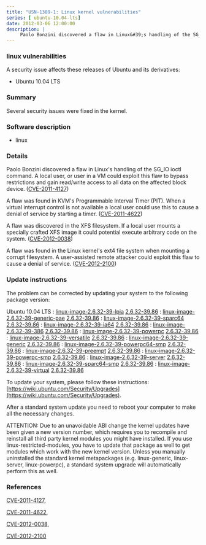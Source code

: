 ```yaml
---
title: "USN-1389-1: Linux kernel vulnerabilities"
series: [ ubuntu-10.04-lts]
date: 2012-03-06 12:00:00
description: |
     Paolo Bonzini discovered a flaw in Linux&#39;s handling of the SG_IO ioctl command. A local user, or user in a VM could exploit this flaw to bypass restrictions and gain read/write access to all data on the affected block device. ([CVE-2011-4127](http://people.ubuntu.com/~ubuntu-security/cve/CVE-2011-4127))
--- 
```

 
### linux vulnerabilities

A security issue affects these releases of Ubuntu and its derivatives:

* Ubuntu 10.04 LTS

### Summary

Several security issues were fixed in the kernel. 

### Software description

* linux 

### Details

 Paolo Bonzini discovered a flaw in Linux&#39;s handling of the SG_IO ioctl command. A local user, or user in a VM could exploit this flaw to bypass restrictions and gain read/write access to all data on the affected block device. ([CVE-2011-4127](http://people.ubuntu.com/~ubuntu-security/cve/CVE-2011-4127))

A flaw was found in KVM&#39;s Programmable Interval Timer (PIT). When a virtual interrupt control is not available a local user could use this to cause a denial of service by starting a timer. ([CVE-2011-4622](http://people.ubuntu.com/~ubuntu-security/cve/CVE-2011-4622))

A flaw was discovered in the XFS filesystem. If a local user mounts a specially crafted XFS image it could potential execute arbitrary code on the system. ([CVE-2012-0038](http://people.ubuntu.com/~ubuntu-security/cve/CVE-2012-0038))

A flaw was found in the Linux kernel&#39;s ext4 file system when mounting a corrupt filesystem. A user-assisted remote attacker could exploit this flaw to cause a denial of service. ([CVE-2012-2100](http://people.ubuntu.com/~ubuntu-security/cve/CVE-2012-2100)) 

### Update instructions

The problem can be corrected by updating your system to the following package version:

Ubuntu 10.04 LTS
 : [linux-image-2.6.32-39-lpia](https://launchpad.net/ubuntu/+source/linux) <span> [2.6.32-39.86](https://launchpad.net/ubuntu/+source/linux/2.6.32-39.86) </span> 
 : [linux-image-2.6.32-39-generic-pae](https://launchpad.net/ubuntu/+source/linux) <span> [2.6.32-39.86](https://launchpad.net/ubuntu/+source/linux/2.6.32-39.86) </span> 
 : [linux-image-2.6.32-39-sparc64](https://launchpad.net/ubuntu/+source/linux) <span> [2.6.32-39.86](https://launchpad.net/ubuntu/+source/linux/2.6.32-39.86) </span> 
 : [linux-image-2.6.32-39-ia64](https://launchpad.net/ubuntu/+source/linux) <span> [2.6.32-39.86](https://launchpad.net/ubuntu/+source/linux/2.6.32-39.86) </span> 
 : [linux-image-2.6.32-39-386](https://launchpad.net/ubuntu/+source/linux) <span> [2.6.32-39.86](https://launchpad.net/ubuntu/+source/linux/2.6.32-39.86) </span> 
 : [linux-image-2.6.32-39-powerpc](https://launchpad.net/ubuntu/+source/linux) <span> [2.6.32-39.86](https://launchpad.net/ubuntu/+source/linux/2.6.32-39.86) </span> 
 : [linux-image-2.6.32-39-versatile](https://launchpad.net/ubuntu/+source/linux) <span> [2.6.32-39.86](https://launchpad.net/ubuntu/+source/linux/2.6.32-39.86) </span> 
 : [linux-image-2.6.32-39-generic](https://launchpad.net/ubuntu/+source/linux) <span> [2.6.32-39.86](https://launchpad.net/ubuntu/+source/linux/2.6.32-39.86) </span> 
 : [linux-image-2.6.32-39-powerpc64-smp](https://launchpad.net/ubuntu/+source/linux) <span> [2.6.32-39.86](https://launchpad.net/ubuntu/+source/linux/2.6.32-39.86) </span> 
 : [linux-image-2.6.32-39-preempt](https://launchpad.net/ubuntu/+source/linux) <span> [2.6.32-39.86](https://launchpad.net/ubuntu/+source/linux/2.6.32-39.86) </span> 
 : [linux-image-2.6.32-39-powerpc-smp](https://launchpad.net/ubuntu/+source/linux) <span> [2.6.32-39.86](https://launchpad.net/ubuntu/+source/linux/2.6.32-39.86) </span> 
 : [linux-image-2.6.32-39-server](https://launchpad.net/ubuntu/+source/linux) <span> [2.6.32-39.86](https://launchpad.net/ubuntu/+source/linux/2.6.32-39.86) </span> 
 : [linux-image-2.6.32-39-sparc64-smp](https://launchpad.net/ubuntu/+source/linux) <span> [2.6.32-39.86](https://launchpad.net/ubuntu/+source/linux/2.6.32-39.86) </span> 
 : [linux-image-2.6.32-39-virtual](https://launchpad.net/ubuntu/+source/linux) <span> [2.6.32-39.86](https://launchpad.net/ubuntu/+source/linux/2.6.32-39.86) </span> 

To update your system, please follow these instructions: [https://wiki.ubuntu.com/Security/Upgrades](https://wiki.ubuntu.com/Security/Upgrades).

After a standard system update you need to reboot your computer to make all the necessary changes.

ATTENTION: Due to an unavoidable ABI change the kernel updates have been given a new version number, which requires you to recompile and reinstall all third party kernel modules you might have installed. If you use linux-restricted-modules, you have to update that package as well to get modules which work with the new kernel version. Unless you manually uninstalled the standard kernel metapackages (e.g. linux-generic, linux-server, linux-powerpc), a standard system upgrade will automatically perform this as well. 

### References

 [CVE-2011-4127](http://people.ubuntu.com/~ubuntu-security/cve/CVE-2011-4127), 

 [CVE-2011-4622](http://people.ubuntu.com/~ubuntu-security/cve/CVE-2011-4622), 

 [CVE-2012-0038](http://people.ubuntu.com/~ubuntu-security/cve/CVE-2012-0038), 

 [CVE-2012-2100](http://people.ubuntu.com/~ubuntu-security/cve/CVE-2012-2100)
 
